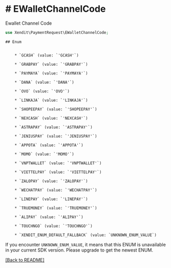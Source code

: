 # # EWalletChannelCode
Ewallet Channel Code

```php
use Xendit\PaymentRequest\EWalletChannelCode;
```


    ## Enum

    
        * `GCASH` (value: `'GCASH'`)
    
        * `GRABPAY` (value: `'GRABPAY'`)
    
        * `PAYMAYA` (value: `'PAYMAYA'`)
    
        * `DANA` (value: `'DANA'`)
    
        * `OVO` (value: `'OVO'`)
    
        * `LINKAJA` (value: `'LINKAJA'`)
    
        * `SHOPEEPAY` (value: `'SHOPEEPAY'`)
    
        * `NEXCASH` (value: `'NEXCASH'`)
    
        * `ASTRAPAY` (value: `'ASTRAPAY'`)
    
        * `JENIUSPAY` (value: `'JENIUSPAY'`)
    
        * `APPOTA` (value: `'APPOTA'`)
    
        * `MOMO` (value: `'MOMO'`)
    
        * `VNPTWALLET` (value: `'VNPTWALLET'`)
    
        * `VIETTELPAY` (value: `'VIETTELPAY'`)
    
        * `ZALOPAY` (value: `'ZALOPAY'`)
    
        * `WECHATPAY` (value: `'WECHATPAY'`)
    
        * `LINEPAY` (value: `'LINEPAY'`)
    
        * `TRUEMONEY` (value: `'TRUEMONEY'`)
    
        * `ALIPAY` (value: `'ALIPAY'`)
    
        * `TOUCHNGO` (value: `'TOUCHNGO'`)
    
        * `XENDIT_ENUM_DEFAULT_FALLBACK` (value: `UNKNOWN_ENUM_VALUE`)

If you encounter `UNKNOWN_ENUM_VALUE`, it means that this ENUM is unavailable in your current SDK version. Please upgrade to get the newest ENUM.

[[Back to README]](../../README.md)
